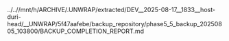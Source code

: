 ../..//mnt/h/ARCHIVE/.UNWRAP/extracted/DEV__2025-08-17__1833__host-duri-head/__UNWRAP/5f47aafebe/backup_repository/phase5_5_backup_20250805_103800/BACKUP_COMPLETION_REPORT.md